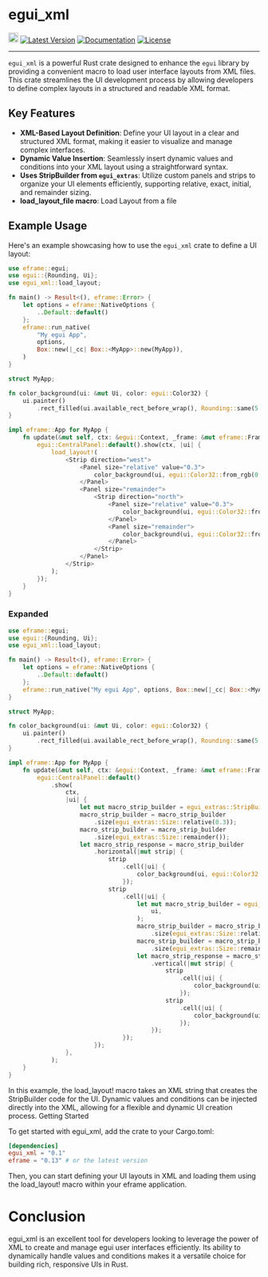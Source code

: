 # egui_xml
[<img alt="github" src="https://img.shields.io/badge/github-godgotzi/egui_xml-8da0cb?logo=github" height="20">](https://github.com/godgotzi/egui_xml)
[![Latest Version](https://img.shields.io/crates/v/egui_xml.svg)](https://crates.io/crates/egui_xml)
[![Documentation](https://docs.rs/egui_xml/badge.svg)](https://docs.rs/egui_xml)
[![License](https://img.shields.io/crates/l/egui_xml.svg)](https://github.com/godgotzi/egui_xml#license)

---

`egui_xml` is a powerful Rust crate designed to enhance the `egui` library by providing a convenient macro to load user interface layouts from XML files. This crate streamlines the UI development process by allowing developers to define complex layouts in a structured and readable XML format.

## Key Features

- **XML-Based Layout Definition**: Define your UI layout in a clear and structured XML format, making it easier to visualize and manage complex interfaces.
- **Dynamic Value Insertion**: Seamlessly insert dynamic values and conditions into your XML layout using a straightforward syntax.
- **Uses StripBuilder from `egui_extras`**: Utilize custom panels and strips to organize your UI elements efficiently, supporting relative, exact, initial, and remainder sizing.
- **load_layout_file macro**: Load Layout from a file

## Example Usage

Here's an example showcasing how to use the `egui_xml` crate to define a UI layout:

```rust
use eframe::egui;
use egui::{Rounding, Ui};
use egui_xml::load_layout;

fn main() -> Result<(), eframe::Error> {
    let options = eframe::NativeOptions {
        ..Default::default()
    };
    eframe::run_native(
        "My egui App",
        options,
        Box::new(|_cc| Box::<MyApp>::new(MyApp)),
    )
}

struct MyApp;

fn color_background(ui: &mut Ui, color: egui::Color32) {
    ui.painter()
        .rect_filled(ui.available_rect_before_wrap(), Rounding::same(5.0), color);
}

impl eframe::App for MyApp {
    fn update(&mut self, ctx: &egui::Context, _frame: &mut eframe::Frame) {
        egui::CentralPanel::default().show(ctx, |ui| {
            load_layout!(
                <Strip direction="west">
                    <Panel size="relative" value="0.3">
                        color_background(ui, egui::Color32::from_rgb(0, 0, 255));
                    </Panel>
                    <Panel size="remainder">
                        <Strip direction="north">
                            <Panel size="relative" value="0.3">
                                color_background(ui, egui::Color32::from_rgb(0, 255, 255));
                            </Panel>
                            <Panel size="remainder">
                                color_background(ui, egui::Color32::from_rgb(255, 0, 255));
                            </Panel>
                        </Strip>
                    </Panel>
                </Strip>
            );
        });
    }
}
```

### Expanded

```rust
use eframe::egui;
use egui::{Rounding, Ui};
use egui_xml::load_layout;

fn main() -> Result<(), eframe::Error> {
    let options = eframe::NativeOptions {
        ..Default::default()
    };
    eframe::run_native("My egui App", options, Box::new(|_cc| Box::<MyApp>::new(MyApp)))
}

struct MyApp;

fn color_background(ui: &mut Ui, color: egui::Color32) {
    ui.painter()
        .rect_filled(ui.available_rect_before_wrap(), Rounding::same(5.0), color);
}

impl eframe::App for MyApp {
    fn update(&mut self, ctx: &egui::Context, _frame: &mut eframe::Frame) {
        egui::CentralPanel::default()
            .show(
                ctx,
                |ui| {
                    let mut macro_strip_builder = egui_extras::StripBuilder::new(ui);
                    macro_strip_builder = macro_strip_builder
                        .size(egui_extras::Size::relative(0.3));
                    macro_strip_builder = macro_strip_builder
                        .size(egui_extras::Size::remainder());
                    let macro_strip_response = macro_strip_builder
                        .horizontal(|mut strip| {
                            strip
                                .cell(|ui| {
                                    color_background(ui, egui::Color32::from_rgb(0, 0, 255));
                                });
                            strip
                                .cell(|ui| {
                                    let mut macro_strip_builder = egui_extras::StripBuilder::new(
                                        ui,
                                    );
                                    macro_strip_builder = macro_strip_builder
                                        .size(egui_extras::Size::relative(0.3));
                                    macro_strip_builder = macro_strip_builder
                                        .size(egui_extras::Size::remainder());
                                    let macro_strip_response = macro_strip_builder
                                        .vertical(|mut strip| {
                                            strip
                                                .cell(|ui| {
                                                    color_background(ui, egui::Color32::from_rgb(0, 255, 255));
                                                });
                                            strip
                                                .cell(|ui| {
                                                    color_background(ui, egui::Color32::from_rgb(255, 0, 255));
                                                });
                                        });
                                });
                        });
                },
            );
    }
}
```

In this example, the load_layout! macro takes an XML string that creates the StripBuilder code for the UI. Dynamic values and conditions can be injected directly into the XML, allowing for a flexible and dynamic UI creation process.
Getting Started

To get started with egui_xml, add the crate to your Cargo.toml:

```toml
[dependencies]
egui_xml = "0.1"
eframe = "0.13" # or the latest version
```

Then, you can start defining your UI layouts in XML and loading them using the load_layout! macro within your eframe application.

# Conclusion

egui_xml is an excellent tool for developers looking to leverage the power of XML to create and manage egui user interfaces efficiently. Its ability to dynamically handle values and conditions makes it a versatile choice for building rich, responsive UIs in Rust.


